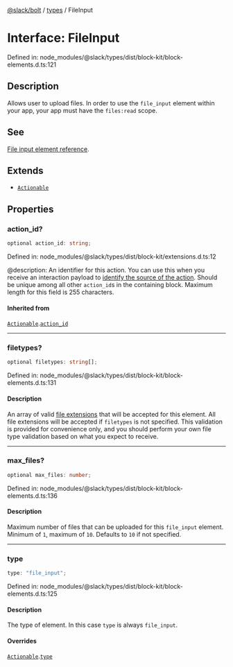 [@slack/bolt](../../../../index.md) / [types](../index.md) / FileInput

# Interface: FileInput

Defined in: node\_modules/@slack/types/dist/block-kit/block-elements.d.ts:121

## Description

Allows user to upload files. In order to use the `file_input` element within your app,
your app must have the `files:read` scope.

## See

[File input element reference](https://api.slack.com/reference/block-kit/block-elements#file_input).

## Extends

- [`Actionable`](Actionable.md)

## Properties

### action\_id?

```ts
optional action_id: string;
```

Defined in: node\_modules/@slack/types/dist/block-kit/extensions.d.ts:12

@description: An identifier for this action. You can use this when you receive an interaction payload to
[identify the source of the action](https://api.slack.com/interactivity/handling#payloads). Should be unique
among all other `action_id`s in the containing block. Maximum length for this field is 255 characters.

#### Inherited from

[`Actionable`](Actionable.md).[`action_id`](Actionable.md#action_id)

***

### filetypes?

```ts
optional filetypes: string[];
```

Defined in: node\_modules/@slack/types/dist/block-kit/block-elements.d.ts:131

#### Description

An array of valid [file extensions](https://api.slack.com/types/file#types) that will be accepted
for this element. All file extensions will be accepted if `filetypes` is not specified. This validation is provided
for convenience only, and you should perform your own file type validation based on what you expect to receive.

***

### max\_files?

```ts
optional max_files: number;
```

Defined in: node\_modules/@slack/types/dist/block-kit/block-elements.d.ts:136

#### Description

Maximum number of files that can be uploaded for this `file_input` element. Minimum of `1`, maximum of
`10`. Defaults to `10` if not specified.

***

### type

```ts
type: "file_input";
```

Defined in: node\_modules/@slack/types/dist/block-kit/block-elements.d.ts:125

#### Description

The type of element. In this case `type` is always `file_input`.

#### Overrides

[`Actionable`](Actionable.md).[`type`](Actionable.md#type)
